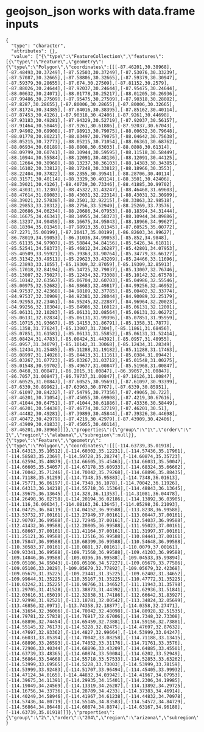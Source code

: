 # geojson_json works with data.frame inputs

    {
      "type": "character",
      "attributes": {},
      "value": ["{\"type\":\"FeatureCollection\",\"features\":[{\"type\":\"Feature\",\"geometry\":{\"type\":\"Polygon\",\"coordinates\":[[[-87.46201,30.38968],[-87.48493,30.37249],[-87.52503,30.37249],[-87.53076,30.33239],[-87.57087,30.32665],[-87.58806,30.32665],[-87.59379,30.30947],[-87.59379,30.28655],[-87.674,30.27509],[-87.81152,30.2579],[-87.88026,30.24644],[-87.92037,30.24644],[-87.95475,30.24644],[-88.00632,30.24071],[-88.01778,30.25217],[-88.01205,30.26936],[-87.99486,30.27509],[-87.95475,30.27509],[-87.90318,30.28082],[-87.8287,30.28655],[-87.80006,30.28655],[-87.80006,30.32665],[-87.81724,30.34385],[-87.84016,30.38395],[-87.85162,30.40114],[-87.87453,30.4126],[-87.90318,30.42406],[-87.9261,30.44698],[-87.93183,30.49281],[-87.94329,30.52719],[-87.92037,30.56157],[-87.91464,30.58449],[-87.9261,30.61886],[-87.92037,30.67043],[-87.94902,30.69908],[-87.98913,30.79075],[-88.00632,30.79648],[-88.01778,30.80221],[-88.03497,30.79075],[-88.04642,30.75638],[-88.05215,30.72773],[-88.05215,30.71054],[-88.06361,30.68762],[-88.06934,30.68189],[-88.0808,30.63033],[-88.0808,30.61314],[-88.09799,30.60741],[-88.10944,30.59595],[-88.11518,30.58449],[-88.10944,30.55584],[-88.12091,30.48136],[-88.12091,30.44125],[-88.12664,30.38968],[-88.13237,30.36103],[-88.14383,30.34385],[-88.16102,30.33812],[-88.17248,30.33812],[-88.18966,30.3553],[-88.22404,30.37822],[-88.2355,30.39541],[-88.28706,30.40114],[-88.31571,30.40114],[-88.3329,30.40114],[-88.3501,30.42406],[-88.39021,30.4126],[-88.40739,30.73346],[-88.41885,30.99702],[-88.43031,31.12307],[-88.45322,31.43247],[-88.46468,31.69603],[-88.47614,31.89083],[-88.43031,32.22314],[-88.43031,32.30909],[-88.39021,32.57838],[-88.3501,32.92215],[-88.33863,32.98518],[-88.29853,33.28312],[-88.2756,33.52949],[-88.25269,33.73576],[-88.20686,34.06234],[-88.20686,34.07953],[-88.18394,34.31444],[-88.16675,34.46341],[-88.14955,34.58373],[-88.10944,34.89886],[-88.13237,34.90459],[-88.16675,34.95043],[-88.18966,34.99627],[-88.18394,35.01345],[-87.98913,35.01345],[-87.60525,35.00772],[-87.2271,35.00199],[-87.20417,35.00199],[-86.82603,34.99627],[-86.78019,34.99053],[-86.31036,34.99053],[-85.852,34.9848],[-85.61135,34.97907],[-85.58844,34.84156],[-85.5426,34.61811],[-85.52541,34.58373],[-85.46812,34.26287],[-85.42801,34.07953],[-85.40509,33.95921],[-85.39363,33.90764],[-85.34779,33.66127],[-85.31342,33.49511],[-85.29623,33.43209],[-85.24466,33.11696],[-85.23893,33.1055],[-85.19309,32.87059],[-85.19309,32.85913],[-85.17018,32.84194],[-85.14725,32.79037],[-85.13007,32.76746],[-85.13007,32.75027],[-85.12434,32.73308],[-85.10142,32.67578],[-85.10142,32.63567],[-85.06704,32.60703],[-85.04986,32.55546],[-85.00975,32.52682],[-84.98683,32.49817],[-84.99256,32.46952],[-84.97537,32.42368],[-84.98109,32.37785],[-85.00402,32.33774],[-84.97537,32.30909],[-84.92381,32.28044],[-84.90089,32.25179],[-84.92953,32.23461],[-84.95245,32.22887],[-84.96964,32.20023],[-84.99256,32.18304],[-85.04986,32.16012],[-85.06131,32.12001],[-85.06131,32.10283],[-85.06131,32.08564],[-85.06131,32.06272],[-85.06131,32.02834],[-85.06131,31.99396],[-85.07851,31.95959],[-85.10715,31.93667],[-85.14153,31.86791],[-85.1358,31.7877],[-85.1358,31.77624],[-85.13007,31.7304],[-85.11861,31.68456],[-85.07851,31.61581],[-85.06131,31.55852],[-85.06131,31.52414],[-85.08424,31.4783],[-85.08424,31.44392],[-85.0957,31.40955],[-85.0957,31.34079],[-85.10142,31.30068],[-85.12434,31.28349],[-85.12434,31.25485],[-85.11288,31.19182],[-85.11288,31.17463],[-85.08997,31.14026],[-85.04413,31.11161],[-85.0384,31.09442],[-85.03267,31.07723],[-85.03267,31.03712],[-85.01548,31.00275],[-85.01548,30.99702],[-85.49677,31.00847],[-85.51968,31.00847],[-86.0468,31.00847],[-86.2015,31.00847],[-86.39057,31.00847],[-86.7057,31.00847],[-86.79737,31.00847],[-87.18126,31.00847],[-87.60525,31.00847],[-87.60525,30.95691],[-87.61097,30.93399],[-87.6339,30.89962],[-87.63963,30.8767],[-87.6339,30.85951],[-87.61097,30.84232],[-87.54795,30.77356],[-87.49065,30.722],[-87.46201,30.71054],[-87.45055,30.69908],[-87.4219,30.67616],[-87.41044,30.64751],[-87.41044,30.61886],[-87.43336,30.58449],[-87.46201,30.54438],[-87.46774,30.52719],[-87.46201,30.51],[-87.44482,30.49281],[-87.39899,30.45844],[-87.39326,30.44698],[-87.40472,30.42979],[-87.4219,30.42979],[-87.43909,30.42406],[-87.43909,30.41833],[-87.45055,30.40114],[-87.46201,30.38968]]]},\"properties\":{\"group\":\"1\",\"order\":\"  1\",\"region\":\"alabama\",\"subregion\":null}},{\"type\":\"Feature\",\"geometry\":{\"type\":\"Polygon\",\"coordinates\":[[[-114.63739,35.01918],[-114.64313,35.10512],[-114.60302,35.12231],[-114.57436,35.17961],[-114.58583,35.2369],[-114.59728,35.28274],[-114.60874,35.35723],[-114.62594,35.40879],[-114.66605,35.45463],[-114.66031,35.50047],[-114.66605,35.54057],[-114.67178,35.60933],[-114.68324,35.66662],[-114.70042,35.71246],[-114.70042,35.79268],[-114.68896,35.88435],[-114.71188,35.91299],[-114.7348,35.95883],[-114.7348,36.01613],[-114.75771,36.06197],[-114.7348,36.1078],[-114.70042,36.11926],[-114.64313,36.14218],[-114.55718,36.15364],[-114.48843,36.13645],[-114.39675,36.13645],[-114.328,36.11353],[-114.31081,36.04478],[-114.26498,36.02758],[-114.20194,36.02186],[-114.13892,36.03905],[-114.116,36.09634],[-114.08163,36.13645],[-114.05298,36.21093],[-114.04725,36.84119],[-114.04152,36.99588],[-113.8238,36.99588],[-113.53732,37.00161],[-113.27949,37.00161],[-113.00447,37.00161],[-112.90707,36.99588],[-112.72945,37.00161],[-112.54037,36.99588],[-112.41432,36.99588],[-112.20805,36.99588],[-111.95023,37.00161],[-111.68667,37.00161],[-111.41164,37.00161],[-111.31997,37.00161],[-111.25121,36.99588],[-111.12516,36.99588],[-110.84441,37.00161],[-110.75847,36.99588],[-110.68399,36.99588],[-110.54648,36.99588],[-110.30583,37.00161],[-110.0881,37.00161],[-110.0079,37.00161],[-109.93341,36.99588],[-109.71568,36.99588],[-109.41203,36.99588],[-109.14846,36.99588],[-109.0396,36.99588],[-109.04533,35.99894],[-109.05106,34.95043],[-109.05106,34.57227],[-109.05679,33.77586],[-109.05106,33.2029],[-109.05679,32.77892],[-109.05679,32.42368],[-109.05679,31.35225],[-109.23441,31.35225],[-109.62402,31.34652],[-109.99644,31.35225],[-110.35167,31.35225],[-110.47772,31.35225],[-110.63242,31.35225],[-110.98766,31.34652],[-111.11943,31.35798],[-111.29705,31.41528],[-111.38873,31.44392],[-111.62936,31.51841],[-112.03616,31.65019],[-112.32838,31.74186],[-112.66642,31.83927],[-112.92998,31.92521],[-113.18781,32.00542],[-113.34824,32.05699],[-113.46856,32.0971],[-113.74358,32.18877],[-114.0358,32.27471],[-114.31654,32.36066],[-114.70042,32.48098],[-114.80928,32.51535],[-114.79781,32.57838],[-114.76917,32.67006],[-114.7348,32.73308],[-114.68896,32.74454],[-114.65459,32.73881],[-114.59156,32.73881],[-114.55145,32.76173],[-114.5228,32.82475],[-114.47697,32.87632],[-114.47697,32.93362],[-114.4827,32.99664],[-114.53999,33.04247],[-114.66031,33.05394],[-114.70042,33.08258],[-114.71188,33.13415],[-114.68896,33.26593],[-114.74052,33.31176],[-114.71761,33.3576],[-114.72906,33.40344],[-114.68896,33.43209],[-114.64885,33.45501],[-114.63739,33.48365],[-114.60874,33.50084],[-114.6202,33.52949],[-114.56864,33.54668],[-114.55718,33.57533],[-114.52853,33.63262],[-114.53999,33.69565],[-114.5228,33.73003],[-114.53999,33.78159],[-114.53999,33.92483],[-114.51707,33.96494],[-114.45405,33.99932],[-114.47124,34.0165],[-114.44832,34.03942],[-114.41967,34.07953],[-114.39675,34.11391],[-114.29935,34.15401],[-114.2306,34.19985],[-114.19049,34.24569],[-114.13319,34.26287],[-114.13892,34.29725],[-114.16756,34.33736],[-114.28789,34.4233],[-114.37383,34.46914],[-114.40249,34.58946],[-114.41967,34.61238],[-114.44832,34.70978],[-114.57436,34.80719],[-114.55145,34.83583],[-114.54572,34.84729],[-114.56864,34.86448],[-114.60874,34.8874],[-114.63167,34.96188],[-114.63739,35.01918]]]},\"properties\":{\"group\":\"2\",\"order\":\"204\",\"region\":\"arizona\",\"subregion\":null}}]}"]
    }

